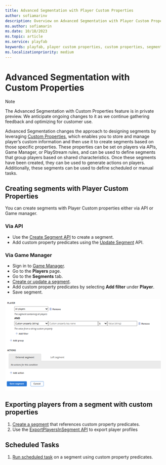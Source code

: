 ```yaml
---
title: Advanced Segmentation with Player Custom Properties
author: sofiamarinv
description: Overview on Advanced Segmentation with Player Custom Properties
ms.author: sofiamarin
ms.date: 10/18/2023
ms.topic: article
ms.service: playfab
keywords: playfab, player custom properties, custom properties, segmentation, advanced segmentation, data, analytics
ms.localizationpriority: medium
---
```


# Advanced Segmentation with Custom Properties

> [!NOTE]
> The Advanced Segmentation with Custom Properties feature is in private preview. We anticipate ongoing changes to it as we continue gathering feedback and optimizing for customer use.

Advanced Segmentation changes the approach to designing segments by leveraging [Custom Properties](player-custom-properties.md), which enables you to store and manage player’s custom information and then use it to create segments based on those specific properties. These properties can be set on players via APIs, Game Manager, or PlayStream rules, and can be used to define segments that group players based on shared characteristics. Once these segments have been created, they can be used to generate actions on players. Additionally, these segments can be used to define scheduled or manual tasks. 

## Creating segments with Player Custom Properties

You can create segments with Player Custom properties either via API or Game manager. 

### Via API

- 	Use the [Create Segment API](/rest/api/playfab/admin/segments/create-segment) to create a segment. 
- 	Add custom property predicates using the [Update Segment](/rest/api/playfab/admin/segments/update-segment) API.

### Via Game Manager 

- Sign in to [Game Manager](https://developer.playfab.com/en-US/login).
- Go to the **Players** page.
- Go to the **Segments** tab.
- [Create or update a segment](segmentation-quickstart.md).
- Add custom property predicates by selecting **Add filter** under **Player**.
- Save segment. 

![Create new segment](media/create-new-segment.png)

## Exporting players from a segment with custom properties 
 
1.	[Create a segment](segmentation-quickstart.md) that references custom property predicates.
2.	Use the [ExportPlayersInSegment API](../acting-data/segmentation-export-players-in-a-segment.md) to export player profiles 

## Scheduled Tasks 
 
1.	[Run scheduled task](../acting-data/scheduled-tasks/index.md) on a segment using custom property predicates. 


